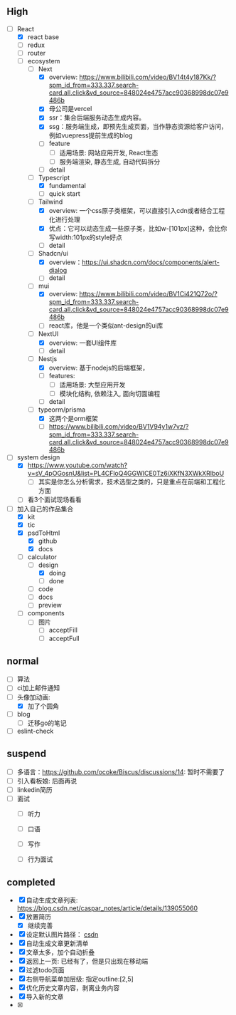 ##  High


- [ ] React
	- [x] react base
	- [ ] redux
	- [ ] router
	- [ ] ecosystem
		- [ ] Next
			- [x] overview: https://www.bilibili.com/video/BV14t4y187Kk/?spm_id_from=333.337.search-card.all.click&vd_source=848024e4757acc90368998dc07e9486b
			- [x] 母公司是vercel
			- [x] ssr：集合后端服务动态生成内容。
			- [x] ssg：服务端生成，即预先生成页面，当作静态资源给客户访问，例如vuepress提前生成的blog
			- [ ] feature
				- [ ] 适用场景: 网站应用开发, React生态
				- [ ] 服务端渲染, 静态生成, 自动代码拆分
			- [ ] detail
		- [ ] Typescript
			- [x] fundamental
			- [ ] quick start
		- [ ] Tailwind
			- [x] overview: 一个css原子类框架，可以直接引入cdn或者结合工程化进行处理
			- [x] 优点：它可以动态生成一些原子类，比如w-[101px]这种，会比你写width:101px的style好点
			- [ ] detail
		- [ ] Shadcn/ui
			- [x] overview：https://ui.shadcn.com/docs/components/alert-dialog
			- [ ] detail
		- [ ] mui
			- [x] overview: https://www.bilibili.com/video/BV1Ci421Q72o/?spm_id_from=333.337.search-card.all.click&vd_source=848024e4757acc90368998dc07e9486b
			- [ ] react库，他是一个类似ant-design的ui库
		- [ ] NextUl
			- [x] overview: 一套UI组件库
			- [ ] detail
		- [ ] Nestjs
			- [x] overview: 基于nodejs的后端框架，
			- [ ] features:
				- [ ] 适用场景: 大型应用开发
				- [ ] 模块化结构, 依赖注入, 面向切面编程
			- [ ] detail
		- [ ] typeorm/prisma
			- [x] 这两个是orm框架
			- [ ] https://www.bilibili.com/video/BV1V94y1w7vz/?spm_id_from=333.337.search-card.all.click&vd_source=848024e4757acc90368998dc07e9486b
- [ ]  system design
	- [x] https://www.youtube.com/watch?v=sV_4pOGosnU&list=PL4CFloQ4GGWICE0Tz6iXKfN3XWkXRlboU
		- [ ] 其实是你怎么分析需求，技术选型之类的，只是重点在前端和工程化方面
	- [ ] 看3个面试现场看看
- [ ] 加入自己的作品集合
	- [x] kit
	- [x] tic
	- [x] psdToHtml
		- [x] github
		- [x] docs
	- [ ] calculator
		- [ ] design
			- [x] doing
			- [ ] done
		- [ ] code
		- [ ] docs
		- [ ] preview
	- [ ] components
		- [ ] 图片
			- [ ] acceptFill
			- [ ] acceptFull
## normal

- [ ] 算法
- [ ] ci加上邮件通知
- [ ] 头像加动画: 
    - [x] 加了个圆角
- [ ] blog
	- [ ] 迁移go的笔记
- [ ] eslint-check
## suspend

- [ ] 多语言：https://github.com/ocoke/Biscus/discussions/14: 暂时不需要了
- [ ] 引入看板娘: 后面再说
- [ ] linkedin简历
- [ ] 面试
	- [ ] 听力
	- [ ] 口语
	- [ ] 写作
	- [ ] 行为面试


## completed
- [x] 自动生成文章列表: https://blog.csdn.net/caspar_notes/article/details/139055060
- [x] 放置简历
    - [x] 继续完善
- [x] 设定默认图片路径： [csdn](https://blog.csdn.net/dxtql/article/details/126238947)
- [x] 自动生成文章更新清单
- [x] 文章太多，加个自动折叠
- [x] 返回上一页: 已经有了，但是只出现在移动端
- [x] 过滤todo页面
- [x] 右侧导航菜单加层级: 指定outline:[2,5]
- [x] 优化历史文章内容，剥离业务内容
- [x] 导入新的文章
 - [x]